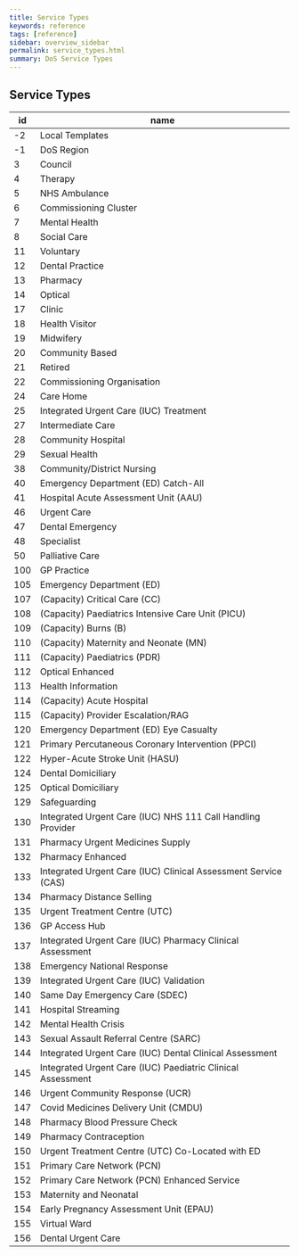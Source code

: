 ```yaml
---
title: Service Types
keywords: reference
tags: [reference]
sidebar: overview_sidebar
permalink: service_types.html
summary: DoS Service Types
---
```


## Service Types ##

|id	|name|
|-|-|
|-2	|Local Templates|
|-1	|DoS Region|
|3	|Council|
|4	|Therapy|
|5	|NHS Ambulance|
|6	|Commissioning Cluster|
|7	|Mental Health|
|8	|Social Care|
|11	|Voluntary|
|12	|Dental Practice|
|13	|Pharmacy|
|14	|Optical|
|17	|Clinic|
|18	|Health Visitor|
|19	|Midwifery|
|20	|Community Based|
|21	|Retired|
|22	|Commissioning Organisation|
|24	|Care Home|
|25	|Integrated Urgent Care (IUC) Treatment|
|27	|Intermediate Care|
|28	|Community Hospital|
|29	|Sexual Health|
|38	|Community/District Nursing|
|40	|Emergency Department (ED) Catch-All|
|41	|Hospital Acute Assessment Unit (AAU)|
|46	|Urgent Care|
|47	|Dental Emergency|
|48	|Specialist|
|50	|Palliative Care|
|100	|GP Practice|
|105	|Emergency Department (ED)|
|107	|(Capacity) Critical Care (CC)|
|108	|(Capacity) Paediatrics Intensive Care Unit (PICU)|
|109	|(Capacity) Burns (B)|
|110	|(Capacity) Maternity and Neonate (MN)|
|111	|(Capacity) Paediatrics (PDR)|
|112	|Optical Enhanced|
|113	|Health Information|
|114	|(Capacity) Acute Hospital|
|115	|(Capacity) Provider Escalation/RAG|
|120	|Emergency Department (ED) Eye Casualty|
|121	|Primary Percutaneous Coronary Intervention (PPCI)|
|122	|Hyper-Acute Stroke Unit (HASU)|
|124	|Dental Domiciliary|
|125	|Optical Domiciliary|
|129	|Safeguarding|
|130	|Integrated Urgent Care (IUC) NHS 111 Call Handling Provider|
|131  |Pharmacy Urgent Medicines Supply|
|132	|Pharmacy Enhanced|
|133	|Integrated Urgent Care (IUC) Clinical Assessment Service (CAS)|
|134	|Pharmacy Distance Selling|
|135	|Urgent Treatment Centre (UTC)|
|136	|GP Access Hub|
|137	|Integrated Urgent Care (IUC) Pharmacy Clinical Assessment|
|138	|Emergency National Response|
|139  |Integrated Urgent Care (IUC) Validation|
|140  |Same Day Emergency Care (SDEC)|
|141  |Hospital Streaming|
|142  |Mental Health Crisis|
|143  |Sexual Assault Referral Centre (SARC)|
|144  |Integrated Urgent Care (IUC) Dental Clinical Assessment|
|145  |Integrated Urgent Care (IUC) Paediatric Clinical Assessment|
|146  |Urgent Community Response (UCR)|
|147  |Covid Medicines Delivery Unit (CMDU)|
|148  |Pharmacy Blood Pressure Check|
|149  |Pharmacy Contraception|
|150  |Urgent Treatment Centre (UTC) Co-Located with ED|
|151  |Primary Care Network (PCN)|
|152  |Primary Care Network (PCN) Enhanced Service|
|153  |Maternity and Neonatal|
|154  |Early Pregnancy Assessment Unit (EPAU)|
|155  |Virtual Ward|
|156  |Dental Urgent Care|
